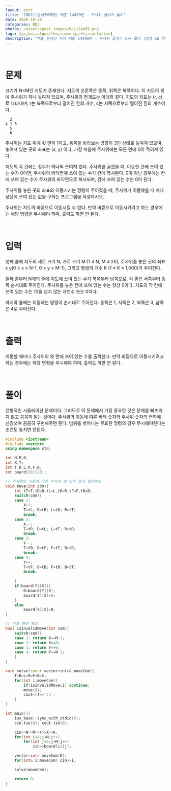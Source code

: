 ```yaml
---
layout: post
title: "[BOJ][삼성SW역량] 백준 14499번 - 주사위 굴리기 풀이"
date: 2020-10-28
categories: BOJ
photos: /assets/post_images/boj/14499.png
tags: [ps,boj,algorithm,samsung,c++,simulation]
description: "백준 온라인 저지 백준 14499번 - 주사위 굴리기 C++ 풀이 (삼성 SW 역량테스트 기출)"
---
```


<br>

# 문제

크기가 N×M인 지도가 존재한다. 지도의 오른쪽은 동쪽, 위쪽은 북쪽이다. 이 지도의 위에 주사위가 하나 놓여져 있으며, 주사위의 전개도는 아래와 같다. 지도의 좌표는 (r, c)로 나타내며, r는 북쪽으로부터 떨어진 칸의 개수, c는 서쪽으로부터 떨어진 칸의 개수이다. 

```
  2
4 1 3
  5
  6
```

주사위는 지도 위에 윗 면이 1이고, 동쪽을 바라보는 방향이 3인 상태로 놓여져 있으며, 놓여져 있는 곳의 좌표는 (x, y) 이다. 가장 처음에 주사위에는 모든 면에 0이 적혀져 있다.

지도의 각 칸에는 정수가 하나씩 쓰여져 있다. 주사위를 굴렸을 때, 이동한 칸에 쓰여 있는 수가 0이면, 주사위의 바닥면에 쓰여 있는 수가 칸에 복사된다. 0이 아닌 경우에는 칸에 쓰여 있는 수가 주사위의 바닥면으로 복사되며, 칸에 쓰여 있는 수는 0이 된다.

주사위를 놓은 곳의 좌표와 이동시키는 명령이 주어졌을 때, 주사위가 이동했을 때 마다 상단에 쓰여 있는 값을 구하는 프로그램을 작성하시오.

주사위는 지도의 바깥으로 이동시킬 수 없다. 만약 바깥으로 이동시키려고 하는 경우에는 해당 명령을 무시해야 하며, 출력도 하면 안 된다.

<br>

# 입력

첫째 줄에 지도의 세로 크기 N, 가로 크기 M (1 ≤ N, M ≤ 20), 주사위를 놓은 곳의 좌표 x y(0 ≤ x ≤ N-1, 0 ≤ y ≤ M-1), 그리고 명령의 개수 K (1 ≤ K ≤ 1,000)가 주어진다.

둘째 줄부터 N개의 줄에 지도에 쓰여 있는 수가 북쪽부터 남쪽으로, 각 줄은 서쪽부터 동쪽 순서대로 주어진다. 주사위를 놓은 칸에 쓰여 있는 수는 항상 0이다. 지도의 각 칸에 쓰여 있는 수는 10을 넘지 않는 자연수 또는 0이다.

마지막 줄에는 이동하는 명령이 순서대로 주어진다. 동쪽은 1, 서쪽은 2, 북쪽은 3, 남쪽은 4로 주어진다.

<br>

# 출력

이동할 때마다 주사위의 윗 면에 쓰여 있는 수를 출력한다. 만약 바깥으로 이동시키려고 하는 경우에는 해당 명령을 무시해야 하며, 출력도 하면 안 된다.

<br>

# 풀이

전형적인 시뮬레이션 문제이다. 그러므로 이 문제에서 가장 중요한 것은 문제를 빠뜨리지 않고 꼼꼼히 읽는 것이다. 주사위의 이동에 따른 바닥 숫자와 주사위 숫자의 변화에 신경쓰며 꼼꼼히 구현해주면 된다. 범위를 벗어나는 무효한 명령의 경우 무시해야한다는 조건도 놓치면 안된다.

```c++
#include <iostream>
#include <vector>
using namespace std;

int N,M,K;
int X,Y;
int T,D,L,R,F,B;
int board[20][20];

// 주사위의 이동에 따른 주사위 및 바닥 숫자 업데이트
void move(int com){
	int tT=T,tD=D,tL=L,tR=R,tF=F,tB=B;
	switch(com){
	case 1:
		X++;
		T=tL; D=tR; L=tD; R=tT;
		break;
	case 2:
		X--;
		T=tR; D=tL; L=tT; R=tD;
		break;
	case 3:
		Y--;
		T=tB; D=tF; F=tT; B=tD;
		break;
	case 4:
		Y++;
		T=tF; D=tB; F=tD; B=tT;
		break;
		
	}
	if(board[Y][X]){
		D=board[Y][X];
		board[Y][X]=0;
	}
	else
		board[Y][X]=D;
}

// 무효 명령 체크
bool isInvalidMove(int com){
	switch(com){
	case 1: return X==M-1;
	case 2: return X==0;
	case 3: return Y==0;
	case 4: return Y==N-1;
	}
}

void solve(const vector<int>& moveCom){
	T=D=L=R=F=B=0;
	for(int i:moveCom){
		if(isInvalidMove(i) continue;
		move(i);
		cout<<T<<'\n';
	}
}

int main(){
	ios_base::sync_with_stdio(0);
	cin.tie(0); cout.tie(0);

	cin>>N>>M>>Y>>X>>K;
	for(int i=0;i<N;i++)
		for(int j=0;j<M;j++)
			cin>>board[i][j];

    vector<int> moveCom(K);
    for(int& i:moveCom) cin>>i;

	solve(moveCom);

	return 0;
}
```
